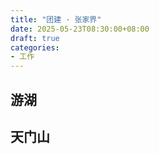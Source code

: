 ```yaml
---
title: "团建 · 张家界"
date: 2025-05-23T08:30:00+08:00
draft: true
categories: 
- 工作
---
```


## 游湖

## 天门山